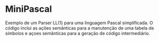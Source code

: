 # MiniPascal

Exemplo de um Parser LL(1) para uma linguagem Pascal simplificada. O código inclui as ações semânticas para a manutenção de uma tabela de símbolos e açoes semânticas para a geração de código intermediário.
